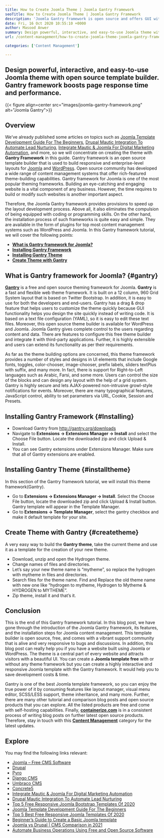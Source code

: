 ```yaml
---
title: How to Create Joomla Theme | Joomla Gantry Framework
seoTitle: How to Create Joomla Theme | Joomla Gantry Framework
description: 'Joomla Gantry framework is open source and offers GUI with drag & drop features, enabling users to quickly build dynamic and responsive Joomla CMS templates.'
date: Fri, 16 Oct 2020 10:55:10 +0000
author: Masood Anwer
summary: Design powerful, interactive, and easy-to-use Joomla theme with open source template builder. Gantry framework boosts page response time and performance.
url: /content-management/how-to-create-joomla-theme-joomla-gantry-framework/

categories: ['Content Management']

---
```

## Design powerful, interactive, and easy-to-use Joomla theme with open source template builder. Gantry framework boosts page response time and performance.

{{< figure align=center src="images/joomla-gantry-framework.png" alt="Joomla Gantry">}}  

## **Overview**

We’ve already published some articles on topics such as [Joomla Template Development Guide For The Beginners][1], [Drupal Mautic Integration To Automate Lead Nurturing][2], [Integrate Mautic & Joomla For Digital Marketing Automation][3], and more, so we will concentrate on creating the theme with **Gantry Framework** in this guide. Gantry framework is an open source template builder that is used to build responsive and enterprise-level layouts for [Joomla][4] and [WordPress][5]. Open source community has developed a wide range of content management systems that offer rich-featured theme-building capabilities. Gantry framework for Joomla is one of the most popular theming frameworks. Building an eye-catching and engaging website is a vital component of any business. However, the time requires to build or modify such websites is another important aspect. 

Therefore, the Joomla Gantry framework provides provisions to speed up the layout development process. Above all, it also eliminates the compulsion of being equipped with coding or programming skills. On the other hand, the installation process of such frameworks is quite easy and simple. They are available in the form of plugins for top most content management systems such as WordPress and Joomla. In this Gantry framework tutorial, we will cover the following points:

  * [**What is Gantry framework for Joomla?**][6]
  * [**Installing Gantry Framework**][7]
  * [**Installing Gantry Theme**][8]
  * [**Create Theme with Gantry**][9]

## What is Gantry framework for Joomla? {#gantry}

[**Gantry**][10] is a free and open source theming framework for Joomla. **Gantry** is a fast and flexible web theme framework. It is built on a 12 column, 960 Grid System layout that is based on Twitter Bootstrap. In addition, it is easy to use for both the developers and end-users. Gantry has a drag & drop feature that helps users to customize the theme quickly because GUI functionality helps you design the site quickly instead of writing code. It is based on a text file configuration (YAML), so it is easy to edit these text files. Moreover, this open source theme builder is available for WordPress and Joomla. Joomla Gantry gives complete control to the users regarding content and data. There are features to configure this free theme builder and integrate it with third-party applications. Further, it is highly extensible and users can extend its functionality as per their requirements. 

As far as the theme building options are concerned, this theme framework provides a number of styles and designs in UI elements that include Google fonts, toggles, color-chooser, image-chooser, prefix labels, sliders textPlus with suffix, and many more. In fact, there is support for Right-to-Left languages such as Arabic, Farsi, and some more. Users can control the size of the blocks and can design any layout with the help of a grid system. Gantry is highly secure and lets AJAX-powered non-intrusive growl-style notifications for events. Moreover, there are many typographical features, JavaScript control, ability to set parameters via URL, Cookie, Session and Presets.

## Installing Gantry Framework {#Installing}

  * Download Gantry from <http://gantry.org/downloads>
  * Navigate to **Extensions -> Extensions Manager -> Install** and select the Choose File button. Locate the downloaded zip and click Upload & Install.
  * You can see Gantry extensions under Extensions Manager. Make sure that all of Gantry extensions are enabled.

## Installing Gantry Theme {#installtheme}

In this section of the Gantry framework tutorial, we will install this theme framework(Gantry). 

  * Go to **Extensions -> Extensions Manager -> Install**. Select the Choose File button, locate the downloaded zip and click Upload & Install button. Gantry template will appear in the Template Manager.
  * Go to **Extensions -> Template Manager**, select the gantry checkbox and make it default template for your site.

## Create Theme with Gantry {#createtheme}

A very easy way to build the **Gantry theme**, take the current theme and use it as a template for the creation of your new theme.

  * Download, unzip and open the Hydrogen theme.
  * Change names of files and directories.
  * Let’s say your new theme name is “mytheme”, so replace the hydrogen with mytheme in files and directories.
  * Search files for the theme name. Find and Replace the old theme name with new one like “hydrogen to mytheme, Hydrogen to Mytheme & HYDROGEN to MYTHEME”.
  * Zip theme, install it and that’s it.

## Conclusion

This is the end of this Gantry framework tutorial. In this blog post, we have gone through the introduction of the Joomla Gantry framework, its features, and the installation steps for Joomla content management. This template builder is open source, free, and comes with a vibrant support community that is alive and very responsive to bugs and discussions. In addition, this blog post can really help you if you have a website built using Joomla or WordPress. The theme is a central part of every website and attracts visitors with a beautiful UI. You can create a **Joomla template free** with or without any theme framework but you can create a highly interactive and responsive Joomla template with the Gantry framework. It would help you to save development costs & time. 

Gantry is one of the best Joomla template framework, so you can enjoy the true power of it by consuming features like layout manager, visual menu editor, SCSS/LESS support, theme inheritance, and many more. Further, there are many other tutorial and comparison blog posts and open source products that you can explore. All the listed products are free and come with self-hosting capabilities. Finally, [**containerize.com**][11] is in a consistent process of writing blog posts on further latest open source products. Therefore, stay in touch with this [**Content Management**][12] category for the latest updates.

## Explore

You may find the following links relevant:

  * [Joomla – Free CMS Software][13]
  * [Drupal][14]
  * [Pyro][15]
  * [Django CMS][16]
  * [Umbraco CMS][17]
  * [Concrete5][18]
  * [Integrate Mautic & Joomla For Digital Marketing Automation][3]
  * [Drupal Mautic Integration To Automate Lead Nurturing][2]
  * [Top 5 Free Responsive Joomla Bootstrap Templates Of 2020][19]
  * [Joomla Template Development Guide For The Beginners][1]
  * [Top 5 Best Free Responsive Joomla Templates Of 2020][19]
  * [Beginner’s Guide to Create a Basic Joomla template][20]
  * [Joomla vs Drupal | CMS Comparison in 2021][21]
  * [Automate Business Operations Using Free and Open Source Software][22]

 [1]: https://blog.containerize.com/content-management/responsive-joomla-templates-tutorial/

 [2]: https://blog.containerize.com/content-management/drupal-tutorial-automate-lead-growth-with-drupal-mautic/
 [3]: https://blog.containerize.com/content-management/integrate-mautic-with-joomla-for-marketing-automation/

 [4]: https://products.containerize.com/content-management/joomla/
 [5]: https://products.containerize.com/blogging/wordpress/
 [6]: #gantry
 [7]: #Installing
 [8]: #installtheme
 [9]: #createtheme
 [10]: http://gantry.org/
 [11]: https://containerize.com
 [12]: https://blog.containerize.com/category/content-management/
 [13]: https://products.containerize.com/content-management/joomla
 [14]: https://products.containerize.com/content-management/drupal
 [15]: https://products.containerize.com/content-management/pyro
 [16]: https://products.containerize.com/content-management/django
 [17]: https://products.containerize.com/content-management/umbraco
 [18]: https://products.containerize.com/content-management/concrete5
 [19]: https://blog.containerize.com/content-management/top-5-best-free-responsive-joomla-templates-of-2020/

 [20]: https://blog.containerize.com/content-management/beginners-guide-to-create-a-basic-joomla-template/

 [21]: https://blog.containerize.com/content-management/joomla-vs-drupal-cms-comparison-in-2021/

 [22]: https://blog.containerize.com/blogging/automate-business-operations-using-open-source-software/

